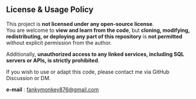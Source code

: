 ## License & Usage Policy

This project is **not licensed under any open-source license**.  
You are welcome to **view and learn from the code**, but **cloning, modifying, redistributing, or deploying any part of this repository** is **not permitted** without explicit permission from the author.

Additionally, **unauthorized access to any linked services, including SQL servers or APIs, is strictly prohibited**.

If you wish to use or adapt this code, please contact me via GitHub Discussion or DM.

**e-mail** : fankymonkey876@gmail.com
